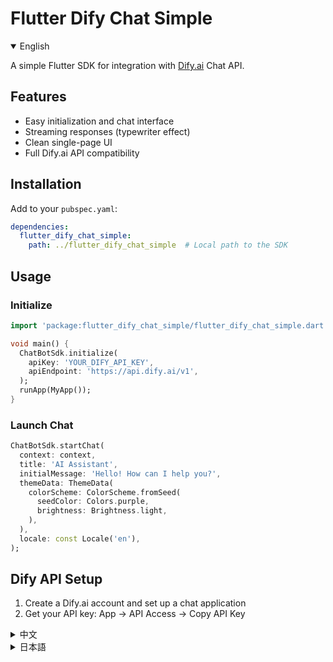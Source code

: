 # Flutter Dify Chat Simple

<details open>
<summary>English</summary>

A simple Flutter SDK for integration with [Dify.ai](https://dify.ai) Chat API.

## Features
- Easy initialization and chat interface
- Streaming responses (typewriter effect)
- Clean single-page UI
- Full Dify.ai API compatibility

## Installation
Add to your `pubspec.yaml`:
```yaml
dependencies:
  flutter_dify_chat_simple:
    path: ../flutter_dify_chat_simple  # Local path to the SDK
```

## Usage
### Initialize
```dart
import 'package:flutter_dify_chat_simple/flutter_dify_chat_simple.dart';

void main() {
  ChatBotSdk.initialize(
    apiKey: 'YOUR_DIFY_API_KEY',
    apiEndpoint: 'https://api.dify.ai/v1',
  );
  runApp(MyApp());
}
```

### Launch Chat
```dart
ChatBotSdk.startChat(
  context: context,
  title: 'AI Assistant',
  initialMessage: 'Hello! How can I help you?',
  themeData: ThemeData(
    colorScheme: ColorScheme.fromSeed(
      seedColor: Colors.purple,
      brightness: Brightness.light,
    ),
  ),
  locale: const Locale('en'),
);
```

## Dify API Setup
1. Create a Dify.ai account and set up a chat application
2. Get your API key: App → API Access → Copy API Key
</details>

<details>
<summary>中文</summary>

一个用于集成 [Dify.ai](https://dify.ai) 聊天 API 的简易 Flutter SDK。

## 特性
- 简单的初始化和聊天界面
- 流式响应（打字机效果）
- 整洁的单页 UI
- 完全兼容 Dify.ai API

## 安装
添加到 `pubspec.yaml`:
```yaml
dependencies:
  flutter_dify_chat_simple:
    path: ../flutter_dify_chat_simple  # Local path to the SDK
```

## 使用方法
### 初始化
```dart
import 'package:flutter_dify_chat_simple/flutter_dify_chat_simple.dart';

void main() {
  ChatBotSdk.initialize(
    apiKey: 'YOUR_DIFY_API_KEY',
    apiEndpoint: 'https://api.dify.ai/v1',
  );
  runApp(MyApp());
}
```

### 启动聊天
```dart
ChatBotSdk.startChat(
  context: context,
  title: 'AI 助手',
  initialMessage: '你好！有什么我可以帮助你的？',
  themeData: ThemeData(
    colorScheme: ColorScheme.fromSeed(
      seedColor: Colors.purple,
      brightness: Brightness.light,
    ),
  ),
  locale: const Locale('zh'),
);
```

## Dify API 配置
1. 创建 Dify.ai 账户并设置聊天应用
2. 获取 API 密钥：应用 → API 访问 → 复制 API 密钥
</details>

<details>
<summary>日本語</summary>

[Dify.ai](https://dify.ai) チャット API と統合するためのシンプルな Flutter SDK。

## 特徴
- 簡単な初期化とチャットインターフェース
- ストリーミングレスポンス（タイプライター効果）
- クリーンな単一ページ UI
- Dify.ai API との完全な互換性

## インストール
`pubspec.yaml` に追加:
```yaml
dependencies:
  flutter_dify_chat_simple:
    path: ../flutter_dify_chat_simple  # Local path to the SDK
```

## 使用方法
### 初期化
```dart
import 'package:flutter_dify_chat_simple/flutter_dify_chat_simple.dart';

void main() {
  ChatBotSdk.initialize(
    apiKey: 'YOUR_DIFY_API_KEY',
    apiEndpoint: 'https://api.dify.ai/v1',
  );
  runApp(MyApp());
}
```

### チャットの起動
```dart
ChatBotSdk.startChat(
  context: context,
  title: 'AI アシスタント',
  initialMessage: 'こんにちは！何かお手伝いできることはありますか？',
  themeData: ThemeData(
    colorScheme: ColorScheme.fromSeed(
      seedColor: Colors.purple,
      brightness: Brightness.light,
    ),
  ),
  locale: const Locale('ja'),
);
```

## Dify API 設定
1. Dify.ai アカウントを作成し、チャットアプリケーションを設定
2. API キーの取得: アプリ → API アクセス → API キーをコピー
</details>